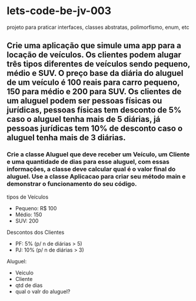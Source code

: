 # lets-code-be-jv-003
projeto para praticar interfaces, classes abstratas, polimorfismo, enum, etc

## Crie uma aplicação que simule uma app para a locação de veículos. Os clientes podem alugar três tipos diferentes de veículos sendo pequeno, médio e SUV. O preço base da diária do aluguel de um veículo é 100 reais para carro pequeno, 150 para médio e 200 para SUV. Os clientes de um aluguel podem ser pessoas físicas ou jurídicas, pessoas físicas tem desconto de 5% caso o aluguel tenha mais de 5 diárias, já pessoas jurídicas tem 10% de desconto caso o aluguel tenha mais de 3 diárias.

### Crie a classe Aluguel que deve receber um Veículo, um Cliente e uma quantidade de dias para esse aluguel, com essas informações, a classe deve calcular qual é o valor final do aluguel. Use a classe Aplicacao para criar seu método main e demonstrar o funcionamento do seu código.

tipos de Veículos 
- Pequeno: R$ 100
- Médio: 150
- SUV: 200

Descontos dos Clientes
- PF: 5% (p/ n de diárias > 5)
- PJ: 10% (p/ n de diárias > 3)
  
Aluguel:
- Veiculo
- Cliente
- qtd de dias
- qual o valr do aluguel?
